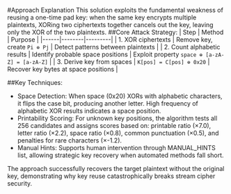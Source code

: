 #Approach Explanation
This solution exploits the fundamental weakness of reusing a one-time pad key: when the same key encrypts multiple plaintexts, XORing two ciphertexts together cancels out the key, leaving only the XOR of the two plaintexts.
##Core Attack Strategy:
| Step | Method | Purpose |
|------|--------|---------|
| 1. XOR ciphertexts | Remove key, create `Pi ⊕ Pj` | Detect patterns between plaintexts |
| 2. Count alphabetic results | Identify probable space positions | Exploit property `space ⊕ [a-zA-Z] = [a-zA-Z]` |
| 3. Derive key from spaces | `K[pos] = C[pos] ⊕ 0x20` | Recover key bytes at space positions |

##Key Techniques:

- Space Detection: When space (0x20) XORs with alphabetic characters, it flips the case bit, producing another letter. High frequency of alphabetic XOR results indicates a space position.
- Printability Scoring: For unknown key positions, the algorithm tests all 256 candidates and assigns scores based on: printable ratio (×7.0), letter ratio (×2.2), space ratio (×0.8), common punctuation (×0.5), and penalties for rare characters (×-1.2).
- Manual Hints: Supports human intervention through MANUAL_HINTS list, allowing strategic key recovery when automated methods fall short.

The approach successfully recovers the target plaintext without the original key, demonstrating why key reuse catastrophically breaks stream cipher security.
